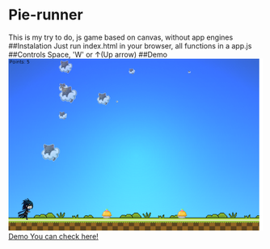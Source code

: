 # Pie-runner
This is my try to do, js game based on canvas, without app engines
##Instalation
Just run index.html in your browser, all functions in a app.js
##Controls
Space, 'W' or ↑(Up arrow)
##Demo
![Demo image](https://raw.githubusercontent.com/hmelenok/Pie-runner/master/images/screenshot.png)
[Demo You can check here!](http://hmelenok.github.io/Pie-runner/demo.html "Demo You can check here!")
